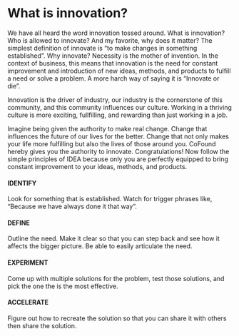 # What is innovation?

We have all heard the word innovation tossed around.
What is innovation? Who is allowed to innovate?
And my favorite, why does it matter?
The simplest definition of innovate is “to make
changes in something established”. Why innovate?
Necessity is the mother of invention. In the context
of business, this means that innovation is
the need for constant improvement and introduction
of new ideas, methods, and products to fulfill a
need or solve a problem. A more harch way of saying it is
“Innovate or die”.

Innovation is the driver
of industry, our industry is the cornerstone of
this community, and this community influences our
culture. Working in a thriving culture is more exciting,
fullfilling, and rewarding than just working in a job.

Imagine being given the authority to make real
change. Change that influences the future of our
lives for the better. Change that not only makes your
life more fulfilling but also the lives of those around
you. CoFound hereby gives you the
authority to innovate. Congratulations! Now follow
the simple principles of IDEA because only you are
perfectly equipped to bring constant improvement
to your ideas, methods, and products.

#### IDENTIFY

Look for something that is established. Watch for
trigger phrases like, “Because we have always
done it that way”.

#### DEFINE

Outline the need. Make it clear so that you can
step back and see how it affects the bigger picture.
Be able to easily articulate the need.

#### EXPERIMENT

Come up with multiple solutions for the problem,
test those solutions, and pick the one the is the
most effective.

#### ACCELERATE

Figure out how to recreate the solution so that you
can share it with others then share the solution.
